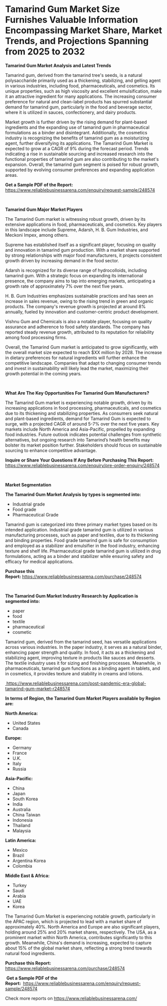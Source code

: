 <p><h1>Tamarind Gum Market Size Furnishes Valuable Information Encompassing Market Share, Market Trends, and Projections Spanning from 2025 to 2032</h1></p><p><strong>Tamarind Gum Market Analysis and Latest Trends</strong></p>
<p><p>Tamarind gum, derived from the tamarind tree's seeds, is a natural polysaccharide primarily used as a thickening, stabilizing, and gelling agent in various industries, including food, pharmaceuticals, and cosmetics. Its unique properties, such as high viscosity and excellent emulsification, make it an attractive ingredient for many applications. The increasing consumer preference for natural and clean-label products has spurred substantial demand for tamarind gum, particularly in the food and beverage sector, where it is utilized in sauces, confectionery, and dairy products.</p><p>Market growth is further driven by the rising demand for plant-based ingredients and the expanding use of tamarind gum in pharmaceutical formulations as a binder and disintegrant. Additionally, the cosmetics industry is recognizing the benefits of tamarind gum as a moisturizing agent, further diversifying its applications. The Tamarind Gum Market is expected to grow at a CAGR of 9% during the forecast period. Trends indicating a rise in sustainable sourcing and increased research into the functional properties of tamarind gum are also contributing to the market's expansion. Overall, the tamarind gum segment is poised for robust growth, supported by evolving consumer preferences and expanding application areas.</p></p>
<p><strong>Get a Sample PDF of the Report:&nbsp;</strong> <a href="https://www.reliablebusinessarena.com/enquiry/request-sample/248574?utm_campaign=2175&utm_medium=2&utm_source=Github&utm_content=ia&utm_term=02042025&utm_id=tamarind-gum">https://www.reliablebusinessarena.com/enquiry/request-sample/248574</a></p>
<p>&nbsp;</p>
<p><strong>Tamarind Gum Major Market Players</strong></p>
<p><p>The Tamarind Gum market is witnessing robust growth, driven by its extensive applications in food, pharmaceuticals, and cosmetics. Key players in this landscape include Supreme, Adarsh, H. B. Gum Industries, and Meckoni Impex, among others. </p><p>Supreme has established itself as a significant player, focusing on quality and innovation in tamarind gum production. With a market share supported by strong relationships with major food manufacturers, it projects consistent growth driven by increasing demand in the food sector.</p><p>Adarsh is recognized for its diverse range of hydrocolloids, including tamarind gum. With a strategic focus on expanding its international presence, the company aims to tap into emerging markets, anticipating a growth rate of approximately 7% over the next five years. </p><p>H. B. Gum Industries emphasizes sustainable practices and has seen an increase in sales revenue, owing to the rising trend in green and organic products. The company's revenue growth is projected at around 8% annually, fueled by innovation and customer-centric product development.</p><p>Vishnu Gum and Chemicals is also a notable player, focusing on quality assurance and adherence to food safety standards. The company has reported steady revenue growth, attributed to its reputation for reliability among food processing firms.</p><p>Overall, the Tamarind Gum market is anticipated to grow significantly, with the overall market size expected to reach $XX million by 2028. The increase in dietary preferences for natural ingredients will further enhance the competitive landscape. Companies that adapt to changing consumer trends and invest in sustainability will likely lead the market, maximizing their growth potential in the coming years.</p></p>
<p>&nbsp;</p>
<p><strong>What Are The Key Opportunities For Tamarind Gum Manufacturers?</strong></p>
<p><p>The Tamarind Gum market is experiencing notable growth, driven by its increasing applications in food processing, pharmaceuticals, and cosmetics due to its thickening and stabilizing properties. As consumers seek natural and plant-based ingredients, demand for Tamarind Gum is expected to surge, with a projected CAGR of around 5-7% over the next five years. Key markets include North America and Asia-Pacific, propelled by expanding food industries. Future outlook indicates potential challenges from synthetic alternatives, but ongoing research into Tamarind’s health benefits may bolster its market position further. Stakeholders should focus on sustainable sourcing to enhance competitive advantage.</p></p>
<p><strong>Inquire or Share Your Questions If Any Before Purchasing This Report:</strong> <a href="https://www.reliablebusinessarena.com/enquiry/pre-order-enquiry/248574?utm_campaign=2175&utm_medium=2&utm_source=Github&utm_content=ia&utm_term=02042025&utm_id=tamarind-gum">https://www.reliablebusinessarena.com/enquiry/pre-order-enquiry/248574</a></p>
<p>&nbsp;</p>
<p><strong>Market Segmentation</strong></p>
<p><strong>The Tamarind Gum Market Analysis by types is segmented into:</strong></p>
<p><ul><li>Industrial grade</li><li>Food grade</li><li>Pharmaceutical Grade</li></ul></p>
<p><p>Tamarind gum is categorized into three primary market types based on its intended application. Industrial grade tamarind gum is utilized in various manufacturing processes, such as paper and textiles, due to its thickening and binding properties. Food grade tamarind gum is safe for consumption and employed as a stabilizer and emulsifier in the food industry, enhancing texture and shelf life. Pharmaceutical grade tamarind gum is utilized in drug formulations, acting as a binder and stabilizer while ensuring safety and efficacy for medical applications.</p></p>
<p><strong>Purchase this Report:&nbsp;</strong><a href="https://www.reliablebusinessarena.com/purchase/248574?utm_campaign=2175&utm_medium=2&utm_source=Github&utm_content=ia&utm_term=02042025&utm_id=tamarind-gum">https://www.reliablebusinessarena.com/purchase/248574</a></p>
<p>&nbsp;</p>
<p><strong>The Tamarind Gum Market Industry Research by Application is segmented into:</strong></p>
<p><ul><li>paper</li><li>food</li><li>textile</li><li>pharmaceutical</li><li>cosmetic</li></ul></p>
<p><p>Tamarind gum, derived from the tamarind seed, has versatile applications across various industries. In the paper industry, it serves as a natural binder, enhancing paper strength and quality. In food, it acts as a thickening and stabilizing agent, improving texture in products like sauces and desserts. The textile industry uses it for sizing and finishing processes. Meanwhile, in pharmaceuticals, tamarind gum functions as a binding agent in tablets, and in cosmetics, it provides texture and stability in creams and lotions.</p></p>
<p><a href="https://www.reliablebusinessarena.com/post-pandemic-era-global-tamarind-gum-market-r248574?utm_campaign=2175&utm_medium=2&utm_source=Github&utm_content=ia&utm_term=02042025&utm_id=tamarind-gum">&nbsp;https://www.reliablebusinessarena.com/post-pandemic-era-global-tamarind-gum-market-r248574</a></p>
<p><strong>In terms of Region, the Tamarind Gum Market Players available by Region are:</strong></p>
<p>
    <p> <strong> North America: </strong>
        <ul>
            <li>United States</li>
            <li>Canada</li>
        </ul>
        </p> 
    <p> <strong> Europe: </strong>
        <ul>
            <li>Germany</li>
            <li>France</li>
            <li>U.K.</li>
            <li>Italy</li>
            <li>Russia</li>
        </ul>
        </p> 
    <p> <strong> Asia-Pacific: </strong>
        <ul>
            <li>China</li>
            <li>Japan</li>
            <li>South Korea</li>
            <li>India</li>
            <li>Australia</li>
            <li>China Taiwan</li>
            <li>Indonesia</li>
            <li>Thailand</li>
            <li>Malaysia</li>
        </ul>
        </p> 
    <p> <strong> Latin America: </strong>
        <ul>
            <li>Mexico</li>
            <li>Brazil</li>
            <li>Argentina Korea</li>
            <li>Colombia</li>
        </ul>
        </p> 
    <p> <strong> Middle East & Africa: </strong>
        <ul>
            <li>Turkey</li>
            <li>Saudi</li>
            <li>Arabia</li>
            <li>UAE</li>
            <li>Korea</li>
        </ul>
    </p>
    </p>
<p><p>The Tamarind Gum Market is experiencing notable growth, particularly in the APAC region, which is projected to lead with a market share of approximately 40%. North America and Europe are also significant players, holding around 25% and 20% market shares, respectively. The USA, as a prominent market within North America, contributes significantly to this growth. Meanwhile, China's demand is increasing, expected to capture about 15% of the global market share, reflecting a strong trend towards natural food ingredients.</p></p>
<p><strong>Purchase this Report: </strong><a href="https://www.reliablebusinessarena.com/purchase/248574?utm_campaign=2175&utm_medium=2&utm_source=Github&utm_content=ia&utm_term=02042025&utm_id=tamarind-gum">https://www.reliablebusinessarena.com/purchase/248574</a></p>
<p>&nbsp;<strong>Get a Sample PDF of the Report:&nbsp;&nbsp;</strong><a href="https://www.reliablebusinessarena.com/enquiry/request-sample/248574?utm_campaign=2175&utm_medium=2&utm_source=Github&utm_content=ia&utm_term=02042025&utm_id=tamarind-gum">https://www.reliablebusinessarena.com/enquiry/request-sample/248574</a></p>
<p><strong></strong></p>
<p>Check more reports on <a href="https://www.reliablebusinessarena.com/?utm_campaign=2175&utm_medium=2&utm_source=Github&utm_content=ia&utm_term=02042025&utm_id=tamarind-gum">https://www.reliablebusinessarena.com/</a></p>